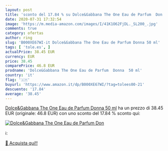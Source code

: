 ```yaml
---
layout: post
title: 'sconto del 17.84 % su Dolce&Gabbana The One Eau de Parfum  Don  '
date: 2020-07-31 17:32:54
image: 'https://m.media-amazon.com/images/I/41K1O62FjDL._SL200_.jpg'
comments: true
category: ofertas
author: ring
slug: 'B000XE67WI-it Dolce&Gabbana The One Eau de Parfum Donna 50 ml'
tags: [ 'tole.es', ]
actualPrice: 38.45 EUR
currency: EUR
price: 38.45
comparePrice: 46.8 EUR
prodname: 'Dolce&Gabbana The One Eau de Parfum  Donna  50 ml'
country: 'it'
flag: '🇮🇹'
buyurl: 'https://www.amazon.it/dp/B000XE67WI/?tag=tolees00-21'
descuento: '17.84'
average: '38.45'
---
```


[Dolce&Gabbana The One Eau de Parfum  Donna  50 ml](https://www.amazon.it/dp/B000XE67WI/?tag=tolees00-21) ha un prezzo di 38.45 EUR (originale: 46.8 EUR) con uno sconto del 17.84 % sconto qui:

[![Dolce&Gabbana The One Eau de Parfum  Don](https://m.media-amazon.com/images/I/41K1O62FjDL._SL200_.jpg)](https://www.amazon.it/dp/B000XE67WI/?tag=tolees00-21)

ℹ️:


[🛒 Acquista qui!!](https://www.amazon.it/dp/B000XE67WI/?tag=tolees00-21)
